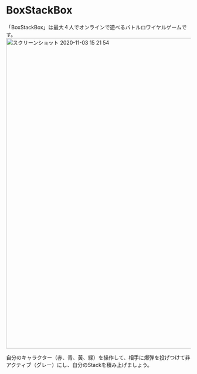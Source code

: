 # BoxStackBox
「BoxStackBox」は最大４人でオンラインで遊べるバトルロワイヤルゲームです。
<img width="846" alt="スクリーンショット 2020-11-03 15 21 54" src="https://user-images.githubusercontent.com/40309813/97964692-88432d00-1dfc-11eb-802b-fc577c989de1.png">

自分のキャラクター（赤、青、黃、緑）を操作して、相手に爆弾を投げつけて非アクティブ（グレー）にし、自分のStackを積み上げましょう。
